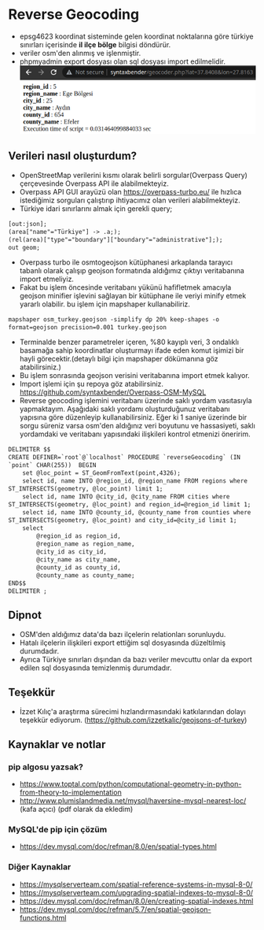 # Reverse Geocoding
- epsg4623 koordinat sisteminde gelen koordinat noktalarına göre türkiye sınırları içerisinde **il ilçe bölge** bilgisi döndürür.
- veriler osm'den alınmış ve işlenmiştir.
- phpmyadmin export dosyası olan sql dosyası import edilmelidir.
![asd](./assets/img/ss.png)

## Verileri nasıl oluşturdum?
- OpenStreetMap verilerini kısmı olarak belirli sorgular(Overpass Query) çerçevesinde Overpass API ile alabilmekteyiz.
- Overpass API GUI arayüzü olan https://overpass-turbo.eu/ ile hızlıca istediğimiz sorguları çalıştırıp ihtiyacımız olan verileri alabilmekteyiz.
- Türkiye idari sınırlarını almak için gerekli query;
```
[out:json];
(area["name"="Türkiye"] -> .a;);
(rel(area)["type"="boundary"]["boundary"="administrative"];);
out geom;
```
- Overpass turbo ile osmtogeojson kütüphanesi arkaplanda tarayıcı tabanlı olarak çalışıp geojson formatında aldığımız çıktıyı veritabanına import etmeliyiz.
- Fakat bu işlem öncesinde veritabanı yükünü hafifletmek amacıyla geojson minifier işlevini sağlayan bir kütüphane ile veriyi minify etmek yararlı olabilir. bu işlem için mapshaper kullanabiliriz.
```
mapshaper osm_turkey.geojson -simplify dp 20% keep-shapes -o format=geojson precision=0.001 turkey.geojson

```
- Terminalde benzer parametreler içeren, %80 kayıplı veri, 3 ondalıklı basamağa sahip koordinatlar oluşturmayı ifade eden komut işimizi bir hayli görecektir.(detaylı bilgi için mapshaper dökümanına göz atabilirsiniz.)
- Bu işlem sonrasında geojson verisini veritabanına import etmek kalıyor.
- Import işlemi için şu repoya göz atabilirsiniz. https://github.com/syntaxbender/Overpass-OSM-MySQL
- Reverse geocoding işlemini veritabanı üzerinde saklı yordam vasıtasıyla yapmaktayım. Aşağıdaki saklı yordamı oluşturduğunuz veritabanı yapısına göre düzenleyip kullanabilirsiniz. Eğer ki 1 saniye üzerinde bir sorgu süreniz varsa osm'den aldığınız veri boyutunu ve hassasiyeti, saklı yordamdaki ve veritabanı yapısındaki ilişkileri kontrol etmenizi öneririm.

```
DELIMITER $$
CREATE DEFINER=`root`@`localhost` PROCEDURE `reverseGeocoding` (IN `point` CHAR(255))  BEGIN
	set @loc_point = ST_GeomFromText(point,4326);
	select id, name INTO @region_id, @region_name FROM regions where ST_INTERSECTS(geometry, @loc_point) limit 1;
	select id, name INTO @city_id, @city_name FROM cities where ST_INTERSECTS(geometry, @loc_point) and region_id=@region_id limit 1;
	select id, name INTO @county_id, @county_name from counties where ST_INTERSECTS(geometry, @loc_point) and city_id=@city_id limit 1;
	select
		@region_id as region_id,
		@region_name as region_name,
		@city_id as city_id,
		@city_name as city_name,
		@county_id as county_id,
		@county_name as county_name;
END$$
DELIMITER ;
```

## Dipnot
- OSM'den aldığımız data'da bazı ilçelerin relationları sorunluydu.
- Hatalı ilçelerin ilişkileri export ettiğim sql dosyasında düzeltilmiş durumdadır.
- Ayrıca Türkiye sınırları dışından da bazı veriler mevcuttu onlar da export edilen sql dosyasında temizlenmiş durumdadır.
## Teşekkür
- İzzet Kılıç'a araştırma sürecimi hızlandırmasındaki katkılarından dolayı teşekkür ediyorum. (https://github.com/izzetkalic/geojsons-of-turkey)

## Kaynaklar ve notlar

### pip algosu yazsak?
- https://www.toptal.com/python/computational-geometry-in-python-from-theory-to-implementation
- http://www.plumislandmedia.net/mysql/haversine-mysql-nearest-loc/ (kafa açıcı) (pdf olarak da ekledim)
### MySQL'de pip için çözüm
- https://dev.mysql.com/doc/refman/8.0/en/spatial-types.html
### Diğer Kaynaklar
- https://mysqlserverteam.com/spatial-reference-systems-in-mysql-8-0/
- https://mysqlserverteam.com/upgrading-spatial-indexes-to-mysql-8-0/
- https://dev.mysql.com/doc/refman/8.0/en/creating-spatial-indexes.html
- https://dev.mysql.com/doc/refman/5.7/en/spatial-geojson-functions.html
